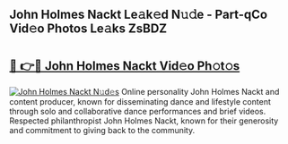 ## John Holmes Nackt Le𝚊k𝚎d N𝚞𝚍e - Part-qCo Vid𝚎o Photos Le𝚊ks ZsBDZ

# <h2><a href="http://fb5gbbu.evod.top/?m=John+Holmes+Nackt">🔗 👉🔴 John Holmes Nackt Vid𝚎o Ph𝚘t𝚘s</a></h2>

[![John Holmes Nackt N𝚞d𝚎s](https://i.imgur.com/8V9OHl7.gif)](http://fb5gbbu.evod.top/?m=John+Holmes+Nackt)
Online personality John Holmes Nackt and content producer, known for disseminating dance and lifestyle content through solo and collaborative dance performances and brief videos. Respected philanthropist John Holmes Nackt, known for their generosity and commitment to giving back to the community. 
